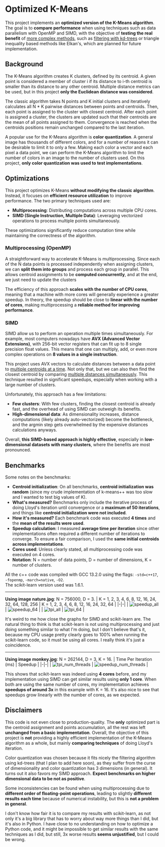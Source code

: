 # Optimized K-Means

This project implements an **optimized version of the K-Means algorithm**. The goal is to **compare performance** when using techniques such as data parallelism with OpenMP and SIMD, with the objective of **testing the real benefit** of [more complex methods](https://cs.baylor.edu/~hamerly/papers/2014_pca_chapter_hamerly_drake.pdf), such as [filtering with kd-trees](https://www.cs.umd.edu/~mount/Projects/KMeans/pami02.pdf) or triangle inequality based methods like Elkan's, which are planned for future implementation.

## Background

The K-Means algorithm creates K clusters, defined by its centroid. A given point is considered a member of cluster i if its distance to i-th centroid is smaller than its distance to any other centroid. Multiple distance metrics can be used, but in this project **only the Euclidean distance was considered**.

The classic algorithm takes N points and K initial clusters and iteratively calculates all N * K pairwise distances between points and centroids. Then, each point is assigned to the cluster with closest centroid. After each point is assigned a cluster, the clusters are updated such that their centroids are the mean of all points assigned to them. Convergence is reached when the centroids positions remain unchanged compared to the last iteration.

A popular use for the K-Means algorithm is **color quantization**. A general image has thousands of different colors, and for a number of reasons it can be desirable to limit it to only a few. Making each color a vector and each pixel a data point, we can perform the K-Means algorithm to limit the number of colors in an image to the number of clusters used. On this project, **only color quantization was used to test implementations**.

## Optimizations

This project optimizes K-Means **without modifying the classic algorithm**. Instead, it focuses on **efficient resource utilization** to improve performance. The two primary techniques used are:

 - **Multiprocessing**: Distributing computations across multiple CPU cores.
 - **SIMD (Single Instruction, Multiple Data)**: Leveraging vectorized operations to process multiple points simultaneously.
 
These optimizations significantly reduce computation time while maintaining the correctness of the algorithm.

### Multiprocessing (OpenMP)
A straightforward way to accelerate K-Means is multiprocessing. Since each of the N data points is processed independently when assigning clusters, we can **split them into groups** and process each group in parallel. This allows centroid assignments to be **computed concurrently**, and at the end, we just need to update the clusters

The efficiency of this approach **scales with the number of CPU cores**, meaning that a machine with more cores will generally experience a greater speedup. In theory, the speedup should be close to **linear with the number of cores**, making multiprocessing a **reliable method for improving performance**.

### SIMD

SIMD allow us to perform an operation multiple times simultaneously. For example, most computers nowadays have **AVX (Advanced Vector Extensions)**, with 256-bit vector registers that can fit up to 8 single precision float values. This means that one can multiply, add, or even more complex operations on **8 values in a single instruction**.

This project uses AVX vectors to calculate distances between a data point to [multiple centroids at a time](https://jacco.ompf2.com/2020/05/12/opt3simd-part-1-of-2/). Not only that, but we can also then find the closest centroid by comparing [multiple distances simultaneously](https://en.algorithmica.org/hpc/algorithms/argmin/). This technique resulted in significant speedups, especially when working with a large number of clusters. 

Unfortunately, this approach has a few limitations:

 - **Few clusters**: With few clusters, finding the closest centroid is already fast, and the overhead of using SIMD can outweigh its benefits.
 - **High-dimensional data**: As dimensionality increases, distance computations (likely already auto-vectorized) become the bottleneck, and the argmin step gets overwhelmed by the expensive distances calculations anyways.

Overall, **this SIMD-based approach is highly effective**, especially in **low-dimensional datasets with many clusters**, where the benefits are most pronounced.

## Benchmarks

Some notes on the benchmarks:

 - **Centroid initialization**: On all benchmarks, **centroid initialization was random** (since my crude implementation of k-means++ was too slow and I wanted to test big values of K).
 - **What's measured?** Benchmarks only include the iterative process of doing Lloyd's iteration until convergence or a **maximum of 50 iterations**, and things like **centroid initialization were not included**.
 - **How it's measured?** Each benchmark code was executed **4 times** and the **mean of the results were used**.
 - **Speedup calculation**: I measured **average time per iteration** since other implementations often required a different number of iterations to converge. To ensure a fair comparison, I used the **same initial centroids across implementations**.
 - **Cores used**: Unless clearly stated, all multiprocessing code was executed on 4 cores.
 - **Notation**: N = number of data points, D = number of dimensions, K = number of clusters.

All the c++ code was compiled with GCC 13.2.0 using the flags: `-std=c++17`, `-fopenmp`, `-march=native`, `-O2`.
<br>
The scikit-learn version used was 1.6.1.

---

**Using image nature.jpg**: N = 756000, D = 3.
| K = 1, 2, 3, 4, 6, 8, 12, 16, 24, 32, 64, 128, 256 | K = 1, 2, 3, 4, 6, 8, 12, 16, 24, 32, 64 |
|-|-|
| ![speedup_all](https://github.com/user-attachments/assets/7cf8fddf-2198-453c-8e06-2d8e6a825d80) | ![speedup_64](https://github.com/user-attachments/assets/c6d7db28-76d6-4ce2-a199-1f22adcdc562) |
| ![tpi_all](https://github.com/user-attachments/assets/a21f90f3-3052-4c92-9f1c-979b6596737c) | ![tpi_64](https://github.com/user-attachments/assets/6362815d-464e-47df-8e16-c1e509368d4e)
 |

It's weird to me how close the graphs for SIMD and scikit-learn are. The natural thing to think is that scikit-learn is not using multiprocessing and just doing something similar to what I'm doing, but I don't believe that's it, because my CPU usage pretty clearly goes to 100% when running the scikit-learn code, so it must be using all cores. I really think it's just a coincidence.

---

**Using image monkey.jpg**: N = 262144, D = 3, K = 16.
| Time Per Iteration (ms) | Speedup |
|-|-|
| ![tpi_num_threads](https://github.com/user-attachments/assets/2ebe62e7-ad84-4bd6-8f25-c60210d544cf) | ![speedup_num_threads](https://github.com/user-attachments/assets/0801e1e6-df18-48d5-9830-a6522a304979) |

This shows that scikit-learn was indeed using **4 cores** before, and my implementation using SIMD can get similar results using **only 1 core**. When both are using the same number of cores, my implementation achieves **speedups of around 3x** in this example with K = 16. It's also nice to see that speedups grow linearly with the number of cores, as we expected.

## Disclaimers

This code is not even close to production-quality. The **only** optimized part is the centroid assignment and points accumulation, all the rest was left **unchanged from a basic implementation**. Overall, the objective of this project is **not** providing a highly efficient implementation of the K-Means algorithm as a whole, but mainly **comparing techniques** of doing Lloyd's iteration.

Color quantization was chosen because it fits nicely the filtering algorithm using kd-trees (that I plan to add here soon), as they suffer from the curse of dimensionality and color quantization has 3 dimensions (in general). It turns out it also favors my SIMD approach. **Expect benchmarks on higher dimensional data to be not as positive**.

Some inconsistencies can be found when using multiprocessing due to **different order of floating-point operations**, leading to slightly **different results each time** because of numerical instability, but this is **not a problem in general**.

I don't know how fair it is to compare my results with scikit-learn, as not only it's a big library that has to worry about way more things than I did, but it's also in Python. I have close to no understanding on how to optimize a Python code, and it might be impossible to get similar results with the same techniques as I did, but still, 3x worse results **seems unjustified**, but I could be wrong.
